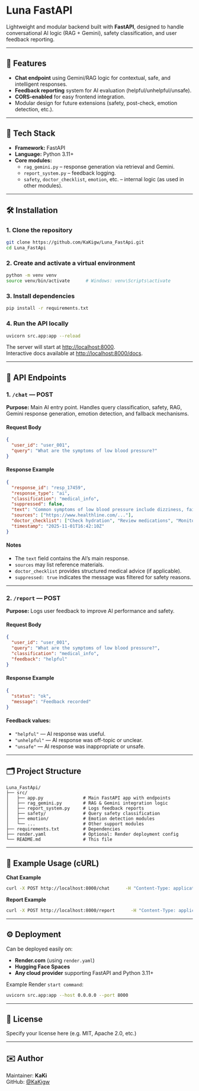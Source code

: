 # Luna FastAPI  
Lightweight and modular backend built with **FastAPI**, designed to handle conversational AI logic (RAG + Gemini), safety classification, and user feedback reporting.

---

## 🚀 Features  
- **Chat endpoint** using Gemini/RAG logic for contextual, safe, and intelligent responses.  
- **Feedback reporting** system for AI evaluation (helpful/unhelpful/unsafe).  
- **CORS-enabled** for easy frontend integration.  
- Modular design for future extensions (safety, post-check, emotion detection, etc.).

---

## 🧩 Tech Stack  
- **Framework:** FastAPI  
- **Language:** Python 3.11+  
- **Core modules:**  
  - `rag_gemini.py` – response generation via retrieval and Gemini.  
  - `report_system.py` – feedback logging.  
  - `safety`, `doctor_checklist`, `emotion`, etc. – internal logic (as used in other modules).  

---

## 🛠️ Installation  

### 1. Clone the repository  
```bash
git clone https://github.com/KaKigw/Luna_FastApi.git
cd Luna_FastApi
```

### 2. Create and activate a virtual environment  
```bash
python -m venv venv
source venv/bin/activate      # Windows: venv\Scripts\activate
```

### 3. Install dependencies  
```bash
pip install -r requirements.txt
```

### 4. Run the API locally  
```bash
uvicorn src.app:app --reload
```

The server will start at [http://localhost:8000](http://localhost:8000).  
Interactive docs available at [http://localhost:8000/docs](http://localhost:8000/docs).

---

## 📡 API Endpoints  

### 1. `/chat` — POST  
**Purpose:** Main AI entry point. Handles query classification, safety, RAG, Gemini response generation, emotion detection, and fallback mechanisms.  

#### Request Body
```json
{
  "user_id": "user_001",
  "query": "What are the symptoms of low blood pressure?"
}
```

#### Response Example
```json
{
  "response_id": "resp_17459",
  "response_type": "ai",
  "classification": "medical_info",
  "suppressed": false,
  "text": "Common symptoms of low blood pressure include dizziness, fainting, and blurred vision...",
  "sources": ["https://www.healthline.com/..."],
  "doctor_checklist": ["Check hydration", "Review medications", "Monitor BP daily"],
  "timestamp": "2025-11-01T16:42:10Z"
}
```

#### Notes
- The `text` field contains the AI’s main response.  
- `sources` may list reference materials.  
- `doctor_checklist` provides structured medical advice (if applicable).  
- `suppressed: true` indicates the message was filtered for safety reasons.

---

### 2. `/report` — POST  
**Purpose:** Logs user feedback to improve AI performance and safety.  

#### Request Body
```json
{
  "user_id": "user_001",
  "query": "What are the symptoms of low blood pressure?",
  "classification": "medical_info",
  "feedback": "helpful"
}
```

#### Response Example
```json
{
  "status": "ok",
  "message": "Feedback recorded"
}
```

#### Feedback values:
- `"helpful"` — AI response was useful.  
- `"unhelpful"` — AI response was off-topic or unclear.  
- `"unsafe"` — AI response was inappropriate or unsafe.  

---

## 🗂️ Project Structure
```
Luna_FastApi/
├── src/
│   ├── app.py               # Main FastAPI app with endpoints
│   ├── rag_gemini.py        # RAG & Gemini integration logic
│   ├── report_system.py     # Logs feedback reports
│   ├── safety/              # Query safety classification
│   ├── emotion/             # Emotion detection modules
│   └── ...                  # Other support modules
├── requirements.txt         # Dependencies
├── render.yaml              # Optional: Render deployment config
└── README.md                # This file
```

---

## 🧠 Example Usage (cURL)

**Chat Example**
```bash
curl -X POST http://localhost:8000/chat      -H "Content-Type: application/json"      -d '{"user_id": "demo_user", "query": "Give me 3 relaxation techniques"}'
```

**Report Example**
```bash
curl -X POST http://localhost:8000/report      -H "Content-Type: application/json"      -d '{"user_id": "demo_user", "query": "Give me 3 relaxation techniques", "classification": "lifestyle", "feedback": "helpful"}'
```

---

## ⚙️ Deployment  
Can be deployed easily on:  
- **Render.com** (using `render.yaml`)  
- **Hugging Face Spaces**  
- **Any cloud provider** supporting FastAPI and Python 3.11+

Example Render `start command`:  
```bash
uvicorn src.app:app --host 0.0.0.0 --port 8000
```

---

## 🧾 License  
Specify your license here (e.g. MIT, Apache 2.0, etc.)

---

## ✉️ Author  
Maintainer: **KaKi**  
GitHub: [@KaKigw](https://github.com/KaKigw)

